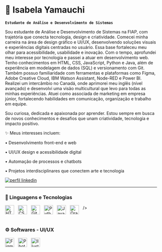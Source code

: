 # 🌺 Isabela Yamauchi 

**`Estudante de Análise e Desenvolvimento de Sistemas`**

Sou estudante de Análise e Desenvolvimento de Sistemas na FIAP, com trajetória que conecta tecnologia, design e criatividade. Comecei minha carreira na área de design gráfico e UI/UX, desenvolvendo soluções visuais e experiências digitais centradas no usuário. Essa base fortaleceu meu olhar para acessibilidade, usabilidade e inovação.
Com o tempo, aprofundei meu interesse por tecnologia e passei a atuar em desenvolvimento web. Tenho conhecimentos em HTML, CSS, JavaScript, Python e Java, além de experiência em modelagem de dados (SQL) e versionamento com Git. Também possuo familiaridade com ferramentas e plataformas como Figma, Adobe Creative Cloud, IBM Watson Assistant, Node-RED e Power BI.
Realizei um intercâmbio no Canadá, onde aprimorei meu inglês (nível avançado) e desenvolvi uma visão multicultural que levo para todas as minhas experiências. Atuei como associada de marketing em empresa júnior, fortalecendo habilidades em comunicação, organização e trabalho em equipe.

Sou curiosa, dedicada e apaixonada por aprender. Estou sempre em busca de novos conhecimentos e desafios que unam criatividade, tecnologia e impacto positivo.

✨ Meus interesses incluem:

• Desenvolvimento front-end e web

• UI/UX design e acessibilidade digital

• Automação de processos e chatbots

• Projetos interdisciplinares que conectem arte e tecnologia


<p align="left">
    <a href="https://www.linkedin.com/in/isabelayamauchi/">
        <img 
            alt="perfil linkedin" 
            title="Linkedin" 
            src="https://img.shields.io/badge/Linkedin-08403F"
        />
    </a>
</p>

---

### 🤖 Linguagens e Tecnologias

<img 
    align="left" 
    alt="HTML"
    title="HTML" 
    width="30px" 
    style="padding-right: 10px;" 
    src="https://cdn.jsdelivr.net/gh/devicons/devicon@latest/icons/html5/html5-original.svg" 
/>
<img 
    align="left" 
    alt="CSS" 
    title="CSS"
    width="30px" 
    style="padding-right: 10px;" 
    src="https://cdn.jsdelivr.net/gh/devicons/devicon@latest/icons/css3/css3-original.svg" 
/>
/>
<img 
    align="left" 
    alt="Git" 
    title="Git"
    width="30px" 
    style="padding-right: 10px;" 
    src="https://cdn.jsdelivr.net/gh/devicons/devicon@latest/icons/git/git-original.svg" 
/>
<img 
    align="left" 
    alt="Python" 
    title="Python"
    width="30px" 
    style="padding-right: 10px;" 
    src="https://cdn.jsdelivr.net/gh/devicons/devicon@latest/icons/python/python-original.svg" 
/>
<img 
    align="left" 
    alt="Java" 
    title="Java"
    width="30px" 
    style="padding-right: 10px;" 
    src="https://cdn.jsdelivr.net/gh/devicons/devicon@latest/icons/java/java-original.svg"         
/>
<img 
    align="left" 
    alt="Oracle SQL developer" 
    title="Oracle SQL developer"
    width="30px" 
    style="padding-right: 10px;"
    src="https://cdn.jsdelivr.net/gh/devicons/devicon@latest/icons/sqldeveloper/sqldeveloper-plain.svg" 
/>
                    
<br/>

### ⚙️ Softwares - UI/UX

<img 
    align="left" 
    alt="Figma" 
    title="Figma"
    width="30px" 
    style="padding-right: 10px;"
    src="https://cdn.jsdelivr.net/gh/devicons/devicon@latest/icons/figma/figma-original.svg" 
/>
<img 
    align="left" 
    alt="Photoshop"
    title="Photoshop"
    width="30px" 
    style="padding-right: 10px;"
    src="https://cdn.jsdelivr.net/gh/devicons/devicon@latest/icons/photoshop/photoshop-plain.svg" 
/>

<img 
    align="left" 
    alt="Illustrator" 
    title="Illustrator"
    width="30px" 
    style="padding-right: 10px;"
    src="https://cdn.jsdelivr.net/gh/devicons/devicon@latest/icons/illustrator/illustrator-plain.svg"
 /> 

<br/>
<br/>

